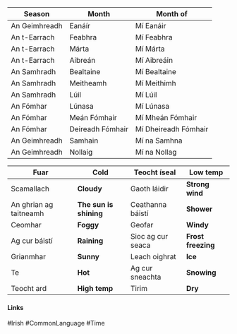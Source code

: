 | Season        | Month            | Month of             |
| ------------- | ---------------- | -------------------- |
| An Geimhreadh | Eanáír           | Mí Eanáir            |
| An t-Earrach  | Feabhra          | Mí Feabhra           |
| An t-Earrach  | Márta            | Mí Márta             |
| An t-Earrach  | Aibreán          | Mí Aibreáin          |
| An Samhradh   | Bealtaine        | Mí Bealtaine         |
| An Samhradh   | Meitheamh        | Mí Meithimh          |
| An Samhradh   | Lúil             | Mí Lúil              |
| An Fómhar     | Lúnasa           | Mí Lúnasa            |
| An Fómhar     | Meán Fómhair     | Mí Mheán Fómhair     |
| An Fómhar     | Deireadh Fómhair | Mí Dheireadh Fómhair |
| An Geimhreadh | Samhain          | Mí na Samhna         |
| An Geimhreadh | Nollaig          | Mí na Nollag         |


| Fuar                   | **Cold**                  | Teocht íseal      | Low temp       |
| ---------------------- | --------------------- | ----------------- | -------------- |
| Scamallach             | **Cloudy**                | Gaoth láidir      | **Strong wind**    |
| An ghrian ag taitneamh | **The sun is shining** | Ceathanna báistí  | **Shower**         |
| Ceomhar                | **Foggy**                 | Geofar            | **Windy**          |
| Ag cur báistí          | **Raining**               | Sioc ag cur seaca | **Frost freezing** |
| Grianmhar              | **Sunny**                 | Leach oighrat     | **Ice**            |
| Te                     | **Hot**                   | Ag cur sneachta   | **Snowing**        |
| Teocht ard             | **High temp**             | Tirim             | **Dry**               |

#### Links
#Irish #CommonLanguage #Time 